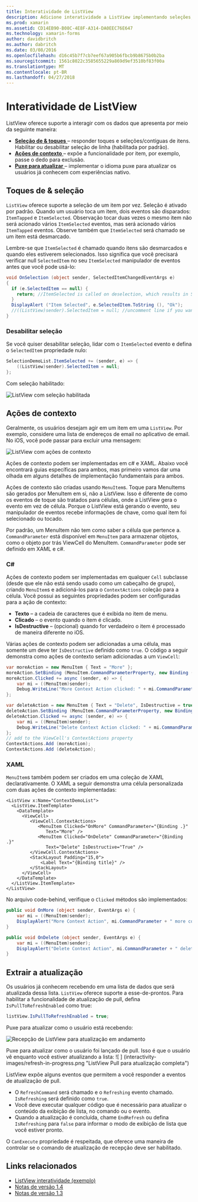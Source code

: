 ```yaml
---
title: Interatividade de ListView
description: Adicione interatividade a ListView implementando seleções, passe o dedo para exclusão e puxe para atualizar.
ms.prod: xamarin
ms.assetid: CD14EB90-B08C-4E8F-A314-DA0EEC76E647
ms.technology: xamarin-forms
author: davidbritch
ms.author: dabritch
ms.date: 03/08/2016
ms.openlocfilehash: d16c45b7f7cb7eef67a905b6fbcb9b8675b0b2ba
ms.sourcegitcommit: 1561c8022c3585655229a869d9ef3510bf83f00a
ms.translationtype: MT
ms.contentlocale: pt-BR
ms.lasthandoff: 04/27/2018
---
```

# <a name="listview-interactivity"></a>Interatividade de ListView

ListView oferece suporte a interagir com os dados que apresenta por meio da seguinte maneira:

- [**Seleção de & toques** ](#selectiontaps) &ndash; responder toques e seleções/contíguas de itens. Habilitar ou desabilitar seleção de linha (habilitada por padrão).
- [**Ações de contexto** ](#Context_Actions) &ndash; expõe a funcionalidade por item, por exemplo, passe o dedo para exclusão.
- [**Puxe para atualizar** ](#Pull_to_Refresh) &ndash; implementar o idioma puxe para atualizar os usuários já conhecem com experiências nativo.

<a name="selectiontaps" />

## <a name="selection--taps"></a>Toques de & seleção
`ListView` oferece suporte a seleção de um item por vez. Seleção é ativado por padrão. Quando um usuário toca um item, dois eventos são disparados: `ItemTapped` e `ItemSelected`. Observação tocar duas vezes o mesmo item não será acionado vários `ItemSelected` eventos, mas será acionado vários `ItemTapped` eventos. Observe também que `ItemSelected` será chamado se um item está desmarcado.

Lembre-se que `ItemSelected` é chamado quando itens são desmarcados e quando eles estiverem selecionados. Isso significa que você precisará verificar null `SelectedItem` no seu `ItemSelected` manipulador de eventos antes que você pode usá-lo:

```csharp
void OnSelection (object sender, SelectedItemChangedEventArgs e)
{
  if (e.SelectedItem == null) {
    return; //ItemSelected is called on deselection, which results in SelectedItem being set to null
  }
  DisplayAlert ("Item Selected", e.SelectedItem.ToString (), "Ok");
  //((ListView)sender).SelectedItem = null; //uncomment line if you want to disable the visual selection state.
}
```

### <a name="disabling-selection"></a>Desabilitar seleção

Se você quiser desabilitar seleção, lidar com o `ItemSelected` evento e defina o `SelectedItem` propriedade nulo:

```csharp
SelectionDemoList.ItemSelected += (sender, e) => {
    ((ListView)sender).SelectedItem = null;
};
```

Com seleção habilitado:

![](interactivity-images/selection-default.png "ListView com seleção habilitada")

<a name="Context_Actions" />

## <a name="context-actions"></a>Ações de contexto
Geralmente, os usuários desejam agir em um item em uma `ListView`. Por exemplo, considere uma lista de endereços de email no aplicativo de email. No iOS, você pode passar para excluir uma mensagem:

![](interactivity-images/context-default.png "ListView com ações de contexto")

Ações de contexto podem ser implementadas em c# e XAML. Abaixo você encontrará guias específicas para ambos, mas primeiro vamos dar uma olhada em alguns detalhes de implementação fundamentais para ambos.

Ações de contexto são criadas usando `MenuItem`s. Toque para MenuItems são gerados por MenuItem em si, não a ListView. Isso é diferente de como os eventos de toque são tratados para células, onde a ListView gera o evento em vez de célula. Porque o ListView está gerando o evento, seu manipulador de eventos recebe informações de chave, como qual item foi selecionado ou tocado.

Por padrão, um MenuItem não tem como saber a célula que pertence a. `CommandParameter` está disponível em `MenuItem` para armazenar objetos, como o objeto por trás ViewCell do MenuItem. `CommandParameter` pode ser definido em XAML e c#.

### <a name="c"></a>C#  

Ações de contexto podem ser implementadas em qualquer `Cell` subclasse (desde que ele não está sendo usado como um cabeçalho de grupo), criando `MenuItem`s e adicioná-los para o `ContextActions` coleção para a célula. Você possui as seguintes propriedades podem ser configuradas para a ação de contexto:

* **Texto** &ndash; a cadeia de caracteres que é exibida no item de menu.
* **Clicado** &ndash; o evento quando o item é clicado.
* **IsDestructive** &ndash; (opcional) quando for verdadeiro o item é processado de maneira diferente no iOS.

Várias ações de contexto podem ser adicionadas a uma célula, mas somente um deve ter `IsDestructive` definido como `true`. O código a seguir demonstra como ações de contexto seriam adicionadas a um `ViewCell`:

```csharp
var moreAction = new MenuItem { Text = "More" };
moreAction.SetBinding (MenuItem.CommandParameterProperty, new Binding ("."));
moreAction.Clicked += async (sender, e) => {
    var mi = ((MenuItem)sender);
    Debug.WriteLine("More Context Action clicked: " + mi.CommandParameter);
};

var deleteAction = new MenuItem { Text = "Delete", IsDestructive = true }; // red background
deleteAction.SetBinding (MenuItem.CommandParameterProperty, new Binding ("."));
deleteAction.Clicked += async (sender, e) => {
    var mi = ((MenuItem)sender);
    Debug.WriteLine("Delete Context Action clicked: " + mi.CommandParameter);
};
// add to the ViewCell's ContextActions property
ContextActions.Add (moreAction);
ContextActions.Add (deleteAction);
```

### <a name="xaml"></a>XAML

`MenuItem`s também podem ser criados em uma coleção de XAML declarativamente. O XAML a seguir demonstra uma célula personalizada com duas ações de contexto implementadas:

```xaml
<ListView x:Name="ContextDemoList">
  <ListView.ItemTemplate>
    <DataTemplate>
      <ViewCell>
         <ViewCell.ContextActions>
            <MenuItem Clicked="OnMore" CommandParameter="{Binding .}"
               Text="More" />
            <MenuItem Clicked="OnDelete" CommandParameter="{Binding .}"
               Text="Delete" IsDestructive="True" />
         </ViewCell.ContextActions>
         <StackLayout Padding="15,0">
             <Label Text="{Binding title}" />
         </StackLayout>
      </ViewCell>
    </DataTemplate>
  </ListView.ItemTemplate>
</ListView>
```

No arquivo code-behind, verifique o `Clicked` métodos são implementados:

```csharp
public void OnMore (object sender, EventArgs e) {
    var mi = ((MenuItem)sender);
    DisplayAlert("More Context Action", mi.CommandParameter + " more context action", "OK");
}

public void OnDelete (object sender, EventArgs e) {
    var mi = ((MenuItem)sender);
    DisplayAlert("Delete Context Action", mi.CommandParameter + " delete context action", "OK");
}
```

<a name="Pull_to_Refresh" />

## <a name="pull-to-refresh"></a>Extrair a atualização
Os usuários já conhecem recebendo em uma lista de dados que será atualizada dessa lista. `ListView` oferece suporte a esse-de-prontos. Para habilitar a funcionalidade de atualização de pull, defina `IsPullToRefreshEnabled` como true:

```csharp
listView.IsPullToRefreshEnabled = true;
```

Puxe para atualizar como o usuário está recebendo:

![](interactivity-images/refresh-start.png "Recepção de ListView para atualização em andamento")

Puxe para atualizar como o usuário foi lançado de pull. Isso é que o usuário vê enquanto você estiver atualizando a lista: ![ ] (interactivity-images/refresh-in-progress.png "ListView Pull para atualização completa")

ListView expõe alguns eventos que permitem a você responder a eventos de atualização de pull.

-  O `RefreshCommand` será chamado e o `Refreshing` evento chamado. `IsRefreshing` será definido como `true`.
-  Você deve executar qualquer código que é necessário para atualizar o conteúdo da exibição de lista, no comando ou o evento.
-  Quando a atualização é concluída, chame `EndRefresh` ou defina `IsRefreshing` para `false` para informar o modo de exibição de lista que você estiver pronto.

O `CanExecute` propriedade é respeitada, que oferece uma maneira de controlar se o comando de atualização de recepção deve ser habilitado.



## <a name="related-links"></a>Links relacionados

- [ListView interatividade (exemplo)](https://developer.xamarin.com/samples/xamarin-forms/UserInterface/ListView/interactivity)
- [Notas de versão 1.4](http://forums.xamarin.com/discussion/35451/xamarin-forms-1-4-0-released/)
- [Notas de versão 1.3](http://forums.xamarin.com/discussion/29934/xamarin-forms-1-3-0-released/)
